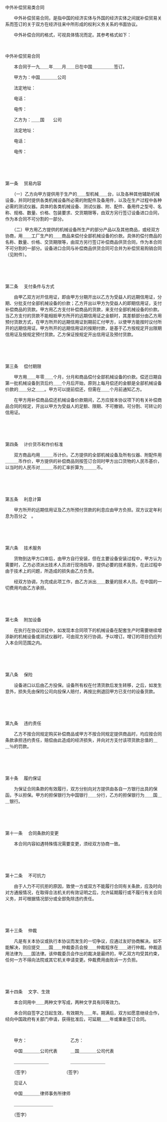 



中外补偿贸易类合同



 

　　中外补偿贸易合同，是指中国的经济实体与外国的经济实体之间就补偿贸易关系而签订的关于双方在经济往来中所形成的权利义务关系的书面协议。

　　中外补偿合同的格式，可视具体情况而定。其参考格式如下：　　　　　　　　　　　　　　

　　


 中外补偿贸易合同　　



　　本合同于一九＿＿年＿＿月＿＿日在中国＿＿＿＿＿签订。

　　甲方为：中国＿＿＿＿公司

　　法定地址：

　　电话：

　　电传：

　　乙方为：＿＿国　　公司

　　法定地址：

　　电话：

　　电传：

　　

　　

第一条
　贸易内容

　　（一）乙方向甲方提供用于生产的＿＿型机械＿＿台，以及各种其他辅助机械设备，并同时提供各类机械设备所必需的附配件及备用件，以及在生产过程中各种必需的测试仪器。具体的各类机械设备、测试仪器、附、配件、备用件之型号、名称、规格、数量、价格、包装要求、交货期限等，由双方另行签订设备进口合同，作为本合同不可分割的一部分。

　　（二）甲方用乙方提供的机械设备所生产的部分产品以及其他商品，或经双方协商，用＿＿工厂生产的＿＿商品来偿付全部机械设备的价款。具体的偿付商品的名称、数量、价格、交货期限等，由双方另行签订补偿商品供货合同，作为本合同不可分割的一部分。设备进口合同与补偿商品供货合同可合并为补偿贸易购销合同（见附件）。

　　

　　

第二条
　支付条件与方式

　　由甲乙双方对开信用证，即由甲方分期开出以乙方为受益人的远期信用证，分期、分批支付全部机械设备的价款；乙方开出以甲方为受益人的即期信用证，支付补偿商品的货款。甲方用乙方支付补偿商品的货款，来支付全部机械设备的价款。当乙方支付的货款不能相抵甲方所开的远期信用证之金额时，其差额部分由乙方用预付货款方式，在甲方所开的远期信用证到期前汇付甲方，以使甲方能按时议付所开的远期信用证。甲方所开的远期信用证的按期付款，是基于乙方按规定开出限期信用证及按规定预付货款。乙方保证按规定开出信用证及预付货款。

　　

　　

第三条
　偿付期限

　　甲方用＿＿年零＿＿个月，分月和商品偿付全部机械设备的价款。偿还日期自第一批机械设备到货后约＿＿个月后开始，原则上每月偿还的金额是全部机械设备价款的＿＿分之＿＿。甲方可以提前偿还，但需在＿＿个月前通知乙方。

　　在甲方用补偿商品偿还机械设备价款期间，乙方应按本协议项下的有关补偿商品合同的规定，开出以甲方为受益人的足额、限期、不可撤销，可分割、可转让的信用证。

　　

　　

第四条
　计价货币和作价标准

　　双方商品均用＿＿＿币计价。乙方提供的全部机械设备及所有仪器、附配件用＿＿＿币作价，甲方提供的补偿商品则按签订合同时甲方出口货物的人民币基价，以当时的人民币对＿＿＿币的汇率折算为＿＿＿币。

　　

　　

第五条
　利息计算

　　甲方所开的远期信用证及乙方所预付货款的利息应由甲方负担。双方议定年利息为百分之　。

　　

　　

第六条
　技术服务

　　货物到达甲方口岸后，由甲方自行安装，但在主要设备安装过程中，甲方认为需要时，乙方必须派出技术人员进行现场指导，提供必要的技术服务，在此过程中由于技术上的问题，所造成的损失由乙方负责。

　　经双方协调，为完成此项工作，由乙方派出＿＿数量的技术人员。在中国的一切费用均由乙方承担。

　　

　　

第七条
　附加设备

　　在执行在协议过程中，如发现本合同项下的机械设备在配套生产时需要继续增添新的机械设备或测试仪器时，可由双方另行协调，予以增订。增订的项目仍应列入本合同范围之内。

　　

　　

第八条
　保险

　　设备进口以后由乙方投保。设备所有权在付清货款后发生转移，之后，如发生意外，损失先由保险公司向投保人赔付，再按比例退回甲方已支付的设备货款。

　　

　　

第九条
　违约责任

　　乙方不按合同规定购买补偿商品或甲方不按合同规定提供商品时，均应按合同条款承担违约责任，赔偿由此造成的经济损失，并向对方支付该项货款总值的＿＿％的罚款。

　　

　　

第十条
　履约保证

　　为保证合同条款的有效履行，双方分别向对方提供由各自一方银行出具的保函，予以担保。甲方的担保银行为中国银行＿＿分行，乙方的担保银行为＿＿国＿＿银行。

　　

　　

第十一条
　合同条款的变更

　　本合同内容如遇特殊情况需要变更，须经双方协商一致。

　　

　　

第十二条
　不可抗力

　　由于人力不可抗拒的原因，致使一方或双方不能履行合同有关条款，应及时向对方通报情况，在取得合法机关的有效证明之后，允许延期履行或不履行有关合同义务，并可根据情况部分或全部免除违约责任。

　　

　　

第十三条
　仲裁

　　凡是有关本协议或执行本协议而发生的一切争议，应通过友好协商解决。如不能解决，则应提交＿＿国＿＿仲裁委员会按＿＿仲裁程序在＿＿进行仲裁。仲裁适用法律为＿＿国法律。该仲裁委员会作出的裁决是最终的，甲乙双方均受其约束，任何一方不得向法院或其它机关申请变更。仲裁费用由败诉一方负担。

　　

　　

第十四条
　文字、生效

　　本合同用中＿＿两种文字写成，两种文字具有同等效力。

　　本合同自签字之日起生效，有效期为＿＿年。期满后，双方如愿意继续合作，经向中国政府有关部门申请，获得批准后，可延期＿＿年或重新签订合同。

　　

　　甲方：　　　　　　　　　　乙方：

　　中国＿＿＿＿公司代表　　　＿国＿＿＿＿公司代表

　　＿＿＿＿＿＿＿＿　　　　　＿＿＿＿＿＿＿＿

　　（签字）　　　　　　　　　（签字）

　　见证人

　　中国＿＿＿＿律师事务所律师

　　＿＿＿＿＿＿＿＿＿

　　（签字）